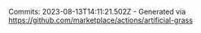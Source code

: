 Commits: 2023-08-13T14:11:21.502Z - Generated via https://github.com/marketplace/actions/artificial-grass
<br>
